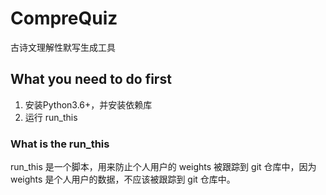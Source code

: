 # CompreQuiz

古诗文理解性默写生成工具

## What you need to do first

1. 安装Python3.6+，并安装依赖库
2. 运行 run_this

### What is the run_this

run_this 是一个脚本，用来防止个人用户的 weights 被跟踪到 git 仓库中，因为 weights 是个人用户的数据，不应该被跟踪到 git 仓库中。

